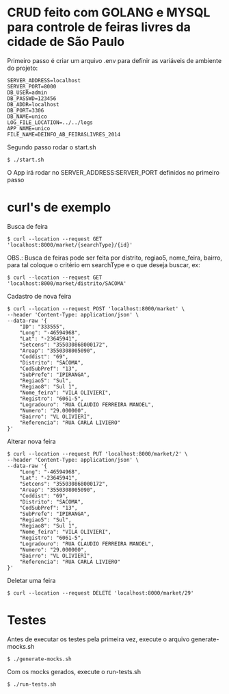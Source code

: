 # CRUD feito com GOLANG e MYSQL para controle de feiras livres da cidade de São Paulo
Primeiro passo é criar um arquivo .env para definir as variáveis de ambiente do projeto:
```
SERVER_ADDRESS=localhost
SERVER_PORT=8000
DB_USER=admin
DB_PASSWD=123456
DB_ADDR=localhost
DB_PORT=3306
DB_NAME=unico
LOG_FILE_LOCATION=../../logs
APP_NAME=unico
FILE_NAME=DEINFO_AB_FEIRASLIVRES_2014
```
Segundo passo rodar o start.sh
```
$ ./start.sh
```
O App irá rodar no SERVER_ADDRESS:SERVER_PORT definidos no primeiro passo

# curl's de exemplo
Busca de feira
```
$ curl --location --request GET 'localhost:8000/market/{searchType}/{id}'
```
OBS.: Busca de feiras pode ser feita por distrito, regiao5, nome_feira, bairro, para tal coloque o critério em searchType e o que deseja buscar, ex:
```
$ curl --location --request GET 'localhost:8000/market/distrito/SACOMA'
```

Cadastro de nova feira
```
$ curl --location --request POST 'localhost:8000/market' \
--header 'Content-Type: application/json' \
--data-raw '{
    "ID": "333555",
    "Long": "-46594968",
    "Lat": "-23645941",
    "Setcens": "355030868000172",
    "Areap": "3550308005090",
    "Coddist": "69",
    "Distrito": "SACOMA",
    "CodSubPref": "13",
    "SubPrefe": "IPIRANGA",
    "Regiao5": "Sul",
    "Regiao8": "Sul 1",
    "Nome_feira": "VILA OLIVIERI",
    "Registro": "6061-5",
    "Logradouro": "RUA CLAUDIO FERREIRA MANOEL",
    "Numero": "29.000000",
    "Bairro": "VL OLIVIERI",
    "Referencia": "RUA CARLA LIVIERO"
}'
```

Alterar nova feira
```
$ curl --location --request PUT 'localhost:8000/market/2' \
--header 'Content-Type: application/json' \
--data-raw '{
    "Long": "-46594968",
    "Lat": "-23645941",
    "Setcens": "355030868000172",
    "Areap": "3550308005090",
    "Coddist": "69",
    "Distrito": "SACOMA",
    "CodSubPref": "13",
    "SubPrefe": "IPIRANGA",
    "Regiao5": "Sul",
    "Regiao8": "Sul 1",
    "Nome_feira": "VILA OLIVIERI",
    "Registro": "6061-5",
    "Logradouro": "RUA CLAUDIO FERREIRA MANOEL",
    "Numero": "29.000000",
    "Bairro": "VL OLIVIERI",
    "Referencia": "RUA CARLA LIVIERO"
}'
```
Deletar uma feira
```
$ curl --location --request DELETE 'localhost:8000/market/29'
```

# Testes
Antes de executar os testes pela primeira vez, execute o arquivo generate-mocks.sh
```
$ ./generate-mocks.sh
```
Com os mocks gerados, execute o run-tests.sh
```
$ ./run-tests.sh
```
